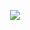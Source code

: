 <p align="center">
     <a href="https://github.com/SebastianGT2003">
        <img src="https://drive.google.com/file/d/13-LjeASGrzJoyPKKLKdGJw9hdQd_ugjd/view"/>
     </a>
</p>
 
